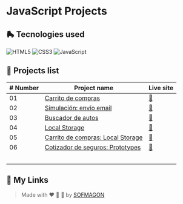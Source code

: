 # JavaScript Projects



## 🛼 Tecnologies used

![HTML5](https://img.shields.io/badge/html5-%23E34F26.svg?style=for-the-badge&logo=html5&logoColor=white) ![CSS3](https://img.shields.io/badge/css3-%231572B6.svg?style=for-the-badge&logo=css3&logoColor=white) ![JavaScript](https://img.shields.io/badge/javascript-%23F7DF1E.svg?style=for-the-badge&logo=javascript&logoColor=black)



## 🍕 Projects list

| # Number | Project name                                                 | Live site                                         |
| -------- | ------------------------------------------------------------ | ------------------------------------------------- |
| 01       | [Carrito de compras](./01-carrito)                           | [🚀](https://01-carrito.netlify.app/)              |
| 02       | [Simulación: envío email](./02-enviar-email)                 | [🚀](https://02-enviar-email.netlify.app/)         |
| 03       | [Buscador de autos](./03-buscador-autos)                     | [🚀](https://03-buscador-autos.netlify.app/)       |
| 04       | [Local Storage](./04-localStorage)                           | [🚀](https://04-localstorage.netlify.app/)         |
| 05       | [Carrito de compras: Local Storage](./05-carrito-localStorage) | [🚀](https://05-carrito-localstorage.netlify.app/) |
| 06       | [Cotizador de seguros: Prototypes](./06-seguros-prototypes)  | [🚀](https://06-cotizador-prototypes.netlify.app/) |
|          |                                                              |                                                   |
|          |                                                              |                                                   |
|          |                                                              |                                                   |
|          |                                                              |                                                   |
|          |                                                              |                                                   |



## 🌈 My Links

> Made with ❤️ 🍕 🌮 by [SOFMAGON](https://sofmagon.com)
